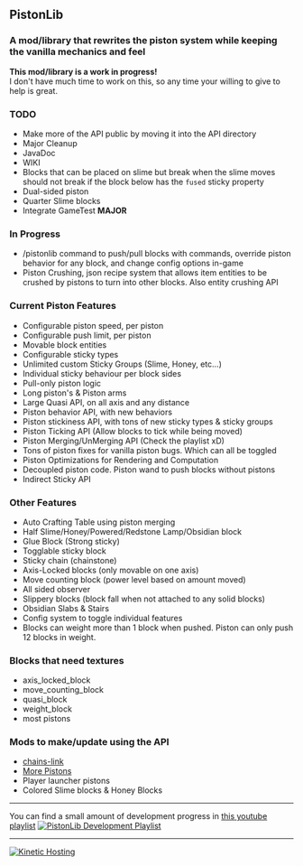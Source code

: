 ## PistonLib
### A mod/library that rewrites the piston system while keeping the vanilla mechanics and feel

**This mod/library is a work in progress!**  
I don't have much time to work on this, so any time your willing to give to help is great.

### TODO
- Make more of the API public by moving it into the API directory
- Major Cleanup
- JavaDoc
- WIKI
- Blocks that can be placed on slime but break when the slime moves should not break if the block below has the `fused` sticky property
- Dual-sided piston
- Quarter Slime blocks
- Integrate GameTest **MAJOR**

### In Progress
- /pistonlib command to push/pull blocks with commands, override piston behavior for any block, and change config options in-game
- Piston Crushing, json recipe system that allows item entities to be crushed by pistons to turn into other blocks. Also entity crushing API

### Current Piston Features
- Configurable piston speed, per piston
- Configurable push limit, per piston
- Movable block entities
- Configurable sticky types
- Unlimited custom Sticky Groups (Slime, Honey, etc...)
- Individual sticky behaviour per block sides
- Pull-only piston logic
- Long piston's & Piston arms
- Large Quasi API, on all axis and any distance
- Piston behavior API, with new behaviors
- Piston stickiness API, with tons of new sticky types & sticky groups
- Piston Ticking API (Allow blocks to tick while being moved)
- Piston Merging/UnMerging API (Check the playlist xD)
- Tons of piston fixes for vanilla piston bugs. Which can all be toggled
- Piston Optimizations for Rendering and Computation
- Decoupled piston code. Piston wand to push blocks without pistons
- Indirect Sticky API

### Other Features
- Auto Crafting Table using piston merging
- Half Slime/Honey/Powered/Redstone Lamp/Obsidian block
- Glue Block (Strong sticky)
- Togglable sticky block
- Sticky chain (chainstone)
- Axis-Locked blocks (only movable on one axis)
- Move counting block (power level based on amount moved)
- All sided observer
- Slippery blocks (block fall when not attached to any solid blocks)
- Obsidian Slabs & Stairs
- Config system to toggle individual features
- Blocks can weight more than 1 block when pushed. Piston can only push 12 blocks in weight.

### Blocks that need textures
- axis_locked_block
- move_counting_block
- quasi_block
- weight_block
- most pistons
  
### Mods to make/update using the API
- [chains-link](https://www.curseforge.com/minecraft/mc-mods/chains-link)
- [More Pistons](https://www.curseforge.com/minecraft/mc-mods/more-pistons-jiraiyah-version)
- Player launcher pistons
- Colored Slime blocks & Honey Blocks

---

You can find a small amount of development progress in [this youtube playlist](https://www.youtube.com/embed/videoseries?list=PL3J0JOfWvCsvQNJqxBwXQnWM3b0sjXxAo)
[![PistonLib Development Playlist](https://img.youtube.com/vi/eukvh4gyeW0/0.jpg)](https://www.youtube.com/embed/videoseries?list=PL3J0JOfWvCsvQNJqxBwXQnWM3b0sjXxAo)

---

<a href="https://client.kinetichosting.net/aff.php?aff=42"><img alt="Kinetic Hosting" src="https://media.discordapp.net/attachments/1058184491476197427/1058799080672854126/FX.png"></a>
